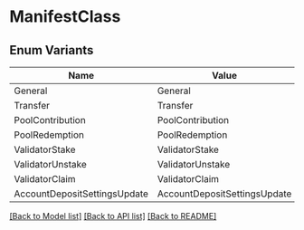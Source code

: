 # ManifestClass

## Enum Variants

| Name | Value |
|---- | -----|
| General | General |
| Transfer | Transfer |
| PoolContribution | PoolContribution |
| PoolRedemption | PoolRedemption |
| ValidatorStake | ValidatorStake |
| ValidatorUnstake | ValidatorUnstake |
| ValidatorClaim | ValidatorClaim |
| AccountDepositSettingsUpdate | AccountDepositSettingsUpdate |


[[Back to Model list]](../README.md#documentation-for-models) [[Back to API list]](../README.md#documentation-for-api-endpoints) [[Back to README]](../README.md)


